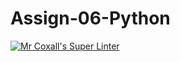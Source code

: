 # Assign-06-Python
[![Mr Coxall's Super Linter](https://github.com/ICS3U-C-Programming-LilyC/Assign-06-Python/workflows/Mr%20Coxall's%20Super%20Linter/badge.svg)](https://github.com/ICS3U-C-Programming-LilyC/Assign-06-Python/actions/)
